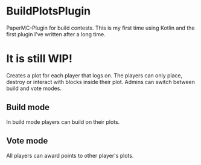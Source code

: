 # BuildPlotsPlugin
PaperMC-Plugin for build contests.
This is my first time using Kotlin and the first plugin I've written after a long time.

# It is still WIP!

Creates a plot for each player that logs on.
The players can only place, destroy or interact with blocks inside their plot.
Admins can switch between build and vote modes.

## Build mode
In build mode players can build on their plots.

## Vote mode
All players can award points to other player's plots.
